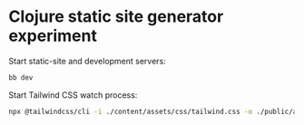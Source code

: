 # Clojure static site generator experiment

Start static-site and development servers:

```bash
bb dev
```

Start Tailwind CSS watch process:

```bash
npx @tailwindcss/cli -i ./content/assets/css/tailwind.css -o ./public/assets/css/main.css --watch
```
